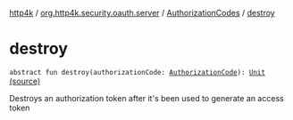 [http4k](../../index.md) / [org.http4k.security.oauth.server](../index.md) / [AuthorizationCodes](index.md) / [destroy](./destroy.md)

# destroy

`abstract fun destroy(authorizationCode: `[`AuthorizationCode`](../-authorization-code/index.md)`): `[`Unit`](https://kotlinlang.org/api/latest/jvm/stdlib/kotlin/-unit/index.html) [(source)](https://github.com/http4k/http4k/blob/master/http4k-security-oauth/src/main/kotlin/org/http4k/security/oauth/server/AuthorizationCodes.kt#L26)

Destroys an authorization token after it's been used to generate an access token

